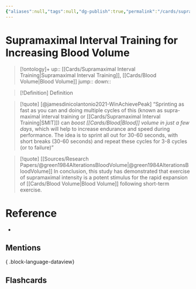 ```yaml
---
{"aliases":null,"tags":null,"dg-publish":true,"permalink":"/cards/supramaximal-interval-training-for-increasing-blood-volume/","dgPassFrontmatter":true}
---
```


# Supramaximal Interval Training for Increasing Blood Volume

> [!ontology]+
> up:: [[Cards/Supramaximal Interval Training\|Supramaximal Interval Training]], [[Cards/Blood Volume\|Blood Volume]]
> jump:: 
> down:: 

> [!Definition] Definition
> 

> [!quote] [@jamesdinicolantonio2021-WinAchievePeak]
> “Sprinting as fast as you can and doing multiple cycles of this  (known as supra-maximal interval training or [[Cards/Supramaximal Interval Training\|SMIT]]) can *boost [[Cards/Blood\|Blood]] volume in just a few days*,  which will help to increase endurance and speed during performance. The idea is to sprint all out for 30-60 seconds, with short breaks (30-60 seconds) and repeat these cycles for 3-8 cycles (or to failure)”

> [!quote] [[Sources/Research Papers/@green1984AlterationsBloodVolume\|@green1984AlterationsBloodVolume]]
> In conclusion, this study has demonstrated that exercise of supramaximal intensity is a potent stimulus for the rapid expansion of [[Cards/Blood Volume\|Blood Volume]] following short-term exercise.


# Reference
- 

## Mentions

{ .block-language-dataview}

## Flashcards
